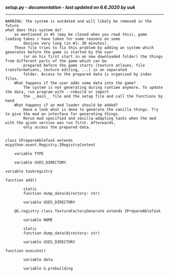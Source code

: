 ***setup.py - documentation - last updated on 6.6.2020 by uuk***
___

    WARNING: the system is outdated and will likely be removed in the future
    what does this system do?
        as mentioned in #1 (may be closed when you read this), game loading takes / have taken for some reasons on some
            devices very long (in #1: 30 minutes).
        These file tries to fix this problem by adding an system which generates before the game is started by the user
            (or on his first start in an new downloaded folder) the things from different parts of the game which can be
            prepared before the game starts (texture atlases, file transformations, texture editing, ...) in an separated
            folder. Access to the prepared data is organized by index files.
        What happens if the user adds some data into the game?
            The system is not generating during runtime anymore. To update the data, run program with --rebuild or import
            the __main__ file and the setup file and call the functions by hand
        What happens if an mod loader should be added?
            Have a look what is done to generate the vanilla things. Try to give the mod an interface for generating things.
            Rerun mod specified and vanilla-adapting tasks when the mod with the given version was run first. Afterwards,
            only access the prepared data. 


    class IPrepareAbleTask extends mcpython.event.Registry.IRegistryContent

        variable TYPE

        variable USES_DIRECTORY

    variable taskregistry

    function add()

            static
            function dump_data(directory: str)

            variable USES_DIRECTORY

        @G.registry class TextureFactoryGenerate extends IPrepareAbleTask

            variable NAME

            static
            function dump_data(directory: str)

            variable USES_DIRECTORY

    function execute()

            variable data

            variable G.prebuilding